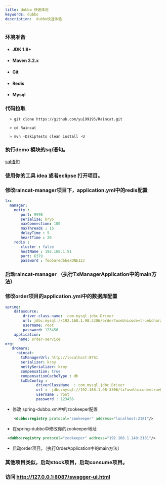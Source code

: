 ```yaml
---
title: dubbo 快速体验
keywords: dubbo
description:  dubbo快速体验
---
```



### 环境准备

  *   #### JDK 1.8+

  *   #### Maven 3.2.x

  *   #### Git

  *   #### Redis

  * #### Mysql


### 代码拉取

 ```
   > git clone https://github.com/yu199195/Raincat.git

   > cd Raincat

   > mvn -DskipTests clean install -U
 ```

### 执行demo 模块的sql语句。

   [sql语句](https://github.com/yu199195/Raincat/tree/master/raincat-sample/raincat-dubbo-sample/sql) 


### 使用你的工具 idea 或者eclipse 打开项目。  


### 修改raincat-manager项目下，application.yml中的redis配置

```yml
tx:
  manager:
    netty :
       port: 9998
       serialize: kryo
       maxConnection: 100
       maxThreads : 16
       delayTime : 5
       heartTime : 20
    redis :
       cluster : false
       hostName : 192.168.1.91
       port: 6379
       password : foobaredbbexONE123
```

### 启动raincat-manager （执行TxManagerApplication中的main方法）


###  修改order项目的application.yml中的数据库配置

```yml
spring:
    datasource:
        driver-class-name:  com.mysql.jdbc.Driver
        url: jdbc:mysql://192.168.1.98:3306/order?useUnicode=true&characterEncoding=utf8
        username: root
        password: 123456
    application:
      name: order-service
org:
   dromara:
     raincat:
       txManagerUrl: http://localhost:8761
       serializer: kroy
       nettySerializer: kroy
       compensation: true
       compensationCacheType : db
       txDbConfig :
              driverClassName  : com.mysql.jdbc.Driver
              url :  jdbc:mysql://192.168.1.98:3306/tx?useUnicode=true&amp;characterEncoding=utf8
              username : root
              password : 123456
```
* 修改 spring-dubbo.xml中的zookeeper配置

```xml
    <dubbo:registry protocol="zookeeper" address="localhost:2181"/>
```

* 在spring-dubbo中修改你的zookeeper地址

 ```xml
  <dubbo:registry protocol="zookeeper" address="192.168.1.148:2181"/>
 ```

* 启动order项目。（执行OrderApplication中的main方法）


### 其他项目类似，启动stock项目，启动consume项目。 

###  访问 http://127.0.0.1:8087/swagger-ui.html